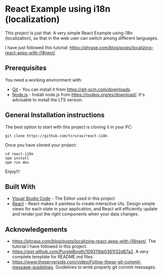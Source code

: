 # React Example using i18n (localization)

This project is just that: A very simple React Example using i18n (localization), so that in the web user can switch among different languages.

I have just followed this tutorial: https://phrase.com/blog/posts/localizing-react-apps-with-i18next/

## Prerequisites

You need a working environment with:
* [Git](https://git-scm.com) - You can install it from https://git-scm.com/downloads.
* [Node.js](https://nodejs.org) - Install node.js from https://nodejs.org/es/download/. It's advisable to install the LTS version.

## General Installation instructions

The best option to start with this project is cloning it in your PC:

```
git clone https://github.com/tcrurav/react-i18n
```

Once you have cloned your project:

```
cd react-i18n
npm install
npm run dev
```

Enjoy!!!

## Built With

* [Visual Studio Code](https://code.visualstudio.com/) - The Editor used in this project
* [React](https://reactjs.org/) - React makes it painless to create interactive UIs. Design simple views for each state in your application, and React will efficiently update and render just the right components when your data changes.

## Acknowledgements

* https://phrase.com/blog/posts/localizing-react-apps-with-i18next/. The tutorial I have followed in this project.
* https://gist.github.com/PurpleBooth/109311bb0361f32d87a2. A very complete template for README.md files.
* https://www.theserverside.com/video/Follow-these-git-commit-message-guidelines. Guidelines to write properly git commit messages.